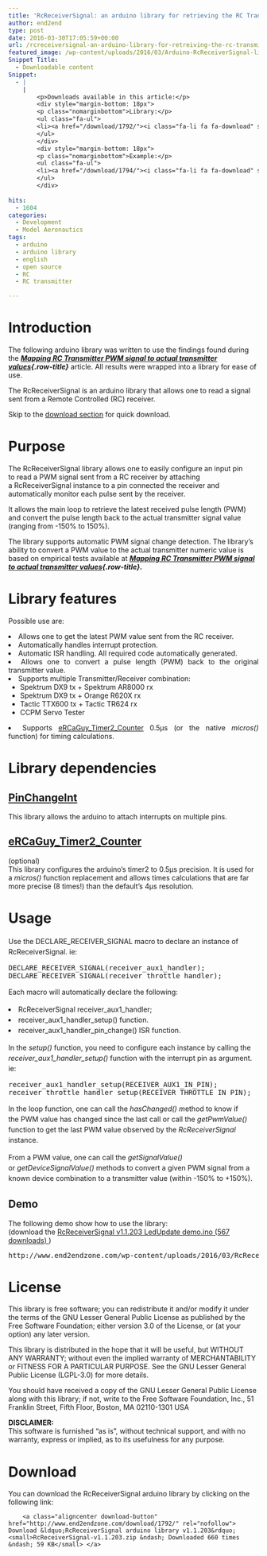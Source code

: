 ```yaml
---
title: 'RcReceiverSignal: an arduino library for retrieving the RC Transmitter value from an RC Receiver pulse'
author: end2end
type: post
date: 2016-03-30T17:05:59+00:00
url: /rcreceiversignal-an-arduino-library-for-retreiving-the-rc-transmitter-value-from-an-rc-receiver-pulse/
featured_image: /wp-content/uploads/2016/03/Arduino-RcReceiverSignal-library-672x378.jpg
Snippet Title:
  - Downloadable content
Snippet:
  - |
    |
        <p>Downloads available in this article:</p>
        <div style="margin-bottom: 18px">
        <p class="nomarginbottom">Library:</p>
        <ul class="fa-ul">
        <li><a href="/download/1792/"><i class="fa-li fa fa-download" style="position: inherit;"></i>[download id="1792" template="title"]</a></li>
        </ul>
        </div>
        <div style="margin-bottom: 18px">
        <p class="nomarginbottom">Example:</p>
        <ul class="fa-ul">
        <li><a href="/download/1794/"><i class="fa-li fa fa-download" style="position: inherit;"></i>[download id="1794" template="title"]</a></li>
        </ul>
        </div>
        
hits:
  - 1604
categories:
  - Development
  - Model Aeronautics
tags:
  - arduino
  - arduino library
  - english
  - open source
  - RC
  - RC transmitter

---
```

# <span id="Introduction">Introduction</span>

The following arduino library was written to use the findings found during the _**[Mapping RC Transmitter PWM signal to actual transmitter values][1]{.row-title}**_ article. All results were wrapped into a library for ease of use.

The RcReceiverSignal is an arduino library that allows one to read a signal sent from a Remote Controlled (RC) receiver.<!--more-->

Skip to the [download section][2] for quick download.

# <span id="Purpose">Purpose</span>

The RcReceiverSignal library allows one to easily configure an input pin to read a PWM signal sent from a RC receiver by attaching a RcReceiverSignal instance to a pin connected the receiver and automatically monitor each pulse sent by the receiver.

It allows the main loop to retrieve the latest received pulse length (PWM) and convert the pulse length back to the actual transmitter signal value (ranging from -150% to 150%).

The library supports automatic PWM signal change detection. The library&#8217;s ability to convert a PWM value to the actual transmitter numeric value is based on empirical tests available at _**[Mapping RC Transmitter PWM signal to actual transmitter values][1]{.row-title}.**_

# <span id="Library_features">Library features</span>

Possible use are:

<li style="text-align: justify;">
  Allows one to get the latest PWM value sent from the RC receiver.
</li>
<li style="text-align: justify;">
  Automatically handles interrupt protection.
</li>
<li style="text-align: justify;">
  Automatic ISR handling. All required code automatically generated.
</li>
<li style="text-align: justify;">
  Allows one to convert a pulse length (PWM) back to the original transmitter value.
</li>
<li style="text-align: justify;">
  Supports multiple Transmitter/Receiver combination: <ul>
    <li style="text-align: justify;">
      Spektrum DX9 tx + Spektrum AR8000 rx
    </li>
    <li style="text-align: justify;">
      Spektrum DX9 tx + Orange R620X rx
    </li>
    <li style="text-align: justify;">
      Tactic TTX600 tx + Tactic TR624 rx
    </li>
    <li style="text-align: justify;">
      CCPM Servo Tester
    </li>
  </ul>
</li>

<li style="text-align: justify;">
  Supports <a href="http://www.electricrcaircraftguy.com/2014/02/Timer2Counter-more-precise-Arduino-micros-function.html">eRCaGuy_Timer2_Counter</a> 0.5µs (or the native <em>micros()</em> function) for timing calculations.
</li>

# <span id="Library_dependencies">Library dependencies</span>

## <span id="PinChangeInt"><a href="https://github.com/GreyGnome/PinChangeInt">PinChangeInt</a></span>

This library allows the arduino to attach interrupts on multiple pins.

## <span id="eRCaGuy_Timer2_Counter"><a href="http://www.electricrcaircraftguy.com/2014/02/Timer2Counter-more-precise-Arduino-micros-function.html">eRCaGuy_Timer2_Counter</a></span>

(optional)  
This library configures the arduino&#8217;s timer2 to 0.5µs precision. It is used for a _micros()_ function replacement and allows times calculations that are far more precise (8 times!) than the default&#8217;s 4µs resolution.

# <span id="Usage">Usage</span>

<span style="line-height: 1.5;">Use the DECLARE_RECEIVER_SIGNAL macro to declare an instance of RcReceiverSignal. ie:</span>

<pre class="lang:c++ decode:true">DECLARE_RECEIVER_SIGNAL(receiver_aux1_handler);
DECLARE_RECEIVER_SIGNAL(receiver_throttle_handler);
</pre>

<span style="line-height: 1.5;">Each macro will automatically declare the following:</span>

<li style="text-align: justify;">
  <span style="line-height: 1.5;">RcReceiverSignal receiver_aux1_handler;</span>
</li>
<li style="text-align: justify;">
  <span style="line-height: 1.5;">receiver_aux1_handler_setup() function.</span>
</li>
<li style="text-align: justify;">
  <span style="line-height: 1.5;">receiver_aux1_handler_pin_change() ISR function.</span>
</li>

<span style="line-height: 1.5;">In the <em>setup()</em> function, you need to configure each instance by calling the <em>receiver_aux1_handler_setup()</em> function with the interrupt pin as argument. ie:</span>

<pre class="lang:c++ decode:true">receiver_aux1_handler_setup(RECEIVER_AUX1_IN_PIN);
receiver_throttle_handler_setup(RECEIVER_THROTTLE_IN_PIN);</pre>

<span style="line-height: 1.5;">In the loop function, one can call the <em>hasChanged() m</em>ethod </span><span style="line-height: 1.5;">to know if the PWM value has changed since the last call or call the <em>getPwmValue()</em> function to get the last PWM value observed by the <em>RcReceiverSignal</em> instance.</span>

<span style="line-height: 1.5;">From a PWM value, one can call the <em>getSignalValue()</em> or <em>getDeviceSignalValue()</em> methods to convert a given PWM signal from a known device combination to a transmitter value (within -150% to +150%).</span>

## <span id="Demo">Demo</span>

The following demo show how to use the library:  
(download the 
	<a class="download-link" title="Version 1.1.203" href="http://www.end2endzone.com/download/1794/" rel="nofollow"> RcReceiverSignal v1.1.203 LedUpdate demo.ino (567 downloads) </a>)

<pre class="lang:default decode:true" title="RcReceiverSignal v1.1.203 LedUpdate.ino" data-url="http://www.end2endzone.com/wp-content/uploads/2016/03/RcReceiverSignal-v1.1.203-LedUpdate.ino">http://www.end2endzone.com/wp-content/uploads/2016/03/RcReceiverSignal-v1.1.203-LedUpdate.ino</pre>

# <span id="License">License</span>

This library is free software; you can redistribute it and/or modify it under the terms of the GNU Lesser General Public License as published by the Free Software Foundation; either version 3.0 of the License, or (at your option) any later version.

This library is distributed in the hope that it will be useful, but WITHOUT ANY WARRANTY; without even the implied warranty of MERCHANTABILITY or FITNESS FOR A PARTICULAR PURPOSE. See the GNU Lesser General Public License (LGPL-3.0) for more details.

You should have received a copy of the GNU Lesser General Public License along with this library; if not, write to the Free Software Foundation, Inc., 51 Franklin Street, Fifth Floor, Boston, MA 02110-1301 USA

**DISCLAIMER:**  
This software is furnished &#8220;as is&#8221;, without technical support, and with no warranty, express or implied, as to its usefulness for any purpose.

# <span id="Download">Download</span>

You can download the RcReceiverSignal arduino library by clicking on the following link:


		<a class="aligncenter download-button" href="http://www.end2endzone.com/download/1792/" rel="nofollow"> Download &ldquo;RcReceiverSignal arduino library v1.1.203&rdquo; <small>RcReceiverSignal-v1.1.203.zip &ndash; Downloaded 660 times &ndash; 59 KB</small> </a>

 [1]: /mapping-rc-transmitter-pwm-signal-to-actual-transmitter-values/ "Edit “Mapping RC Transmitter PWM signal to actual transmitter values”"
 [2]: #Download